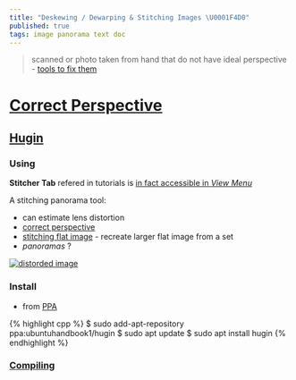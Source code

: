 ```yaml
---
title: "Deskewing / Dewarping & Stitching Images \U0001F4D0"
published: true
tags: image panorama text doc
---
```

>  scanned or photo taken from hand that do not have ideal perspective - [tools to fix them](https://safjan.com/tools-for-doc-deskewing-and-dewarping/#page-dewarp-11k-stars)

# [Correct Perspective](https://chatgpt.com/share/681c79f3-9dec-800d-b268-ac7b4160f260)

## [Hugin](https://hugin.sourceforge.io/tutorials/index.shtml)

### Using

**Stitcher Tab** refered in tutorials is [in fact accessible in _View Menu_](https://www.dpreview.com/forums/thread/4170386)

A stitching panorama tool:
- can estimate lens distortion
- [correct perspective](https://hugin.sourceforge.io/tutorials/perspective/en.shtml)
- [stitching flat image](https://hugin.sourceforge.io/tutorials/scans/en.shtml) - recreate larger flat image from a set
- _panoramas_ ?

[![distorded image](https://blogger.googleusercontent.com/img/b/R29vZ2xl/AVvXsEhxbqRsALb67nwNkj1Yzfr2thw7MnP5sSxHd4rTq0xTC-oc6H8_jlycbmy8qp_N0DG7dN49af1uCg4ZB2gUuu3CGvoGEmbsrY2tClLAqjiazWLFMKISyGgF_OnUOJV-LmKpsb-ATy-2_vE/s640/samyang+7.5mm+f3.5+example+image+sergels+torg+f5.6.jpg)](https://m43photo.blogspot.com/2012/03/defishing-fisheye-images.html)

### Install
- from [PPA](https://ubuntuhandbook.org/index.php/2024/11/hugin-2024-0-1-released-ppa-updated/)

{% highlight cpp %}
$ sudo add-apt-repository ppa:ubuntuhandbook1/hugin
$ sudo apt update
$ sudo apt install hugin
{% endhighlight %}

### [Compiling](https://wiki.panotools.org/Hugin_Compiling_Ubuntu)

